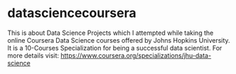 # datasciencecoursera
This is about Data Science Projects which I attempted while taking the online  Coursera Data Science courses offered by Johns Hopkins University. It is a 10-Courses Specialization for being a successful data scientist. 
For more details visit: https://www.coursera.org/specializations/jhu-data-science

